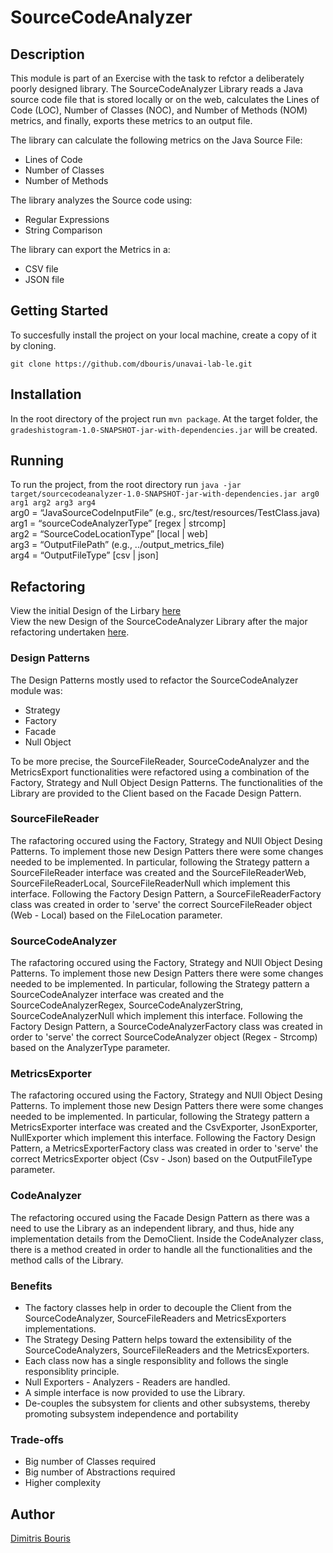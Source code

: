 # SourceCodeAnalyzer
## Description

This module is part of an Exercise with the task to refctor a deliberately poorly designed library. The SourceCodeAnalyzer Library reads a Java source code file that is stored locally or on the web, calculates the Lines of Code (LOC), Number of Classes (NOC), and Number of Methods (NOM) metrics, and finally, exports these metrics to an output file.

The library can calculate the following metrics on the Java Source File:
- Lines of Code
- Number of Classes
- Number of Methods

The library analyzes the Source code using:
- Regular Expressions
- String Comparison

The library can export the Metrics in a:
- CSV file
- JSON file

## Getting Started
To succesfully install the project on your local machine, create a copy of it by cloning.

`git clone https://github.com/dbouris/unavai-lab-le.git`

## Installation
In the root directory of the project run `mvn package`. At the target folder, the `gradeshistogram-1.0-SNAPSHOT-jar-with-dependencies.jar` will be created.

## Running
To run the project, from the root directory run `java -jar target/sourcecodeanalyzer-1.0-SNAPSHOT-jar-with-dependencies.jar arg0 arg1 arg2 arg3 arg4`
<br>
arg0 = “JavaSourceCodeInputFile” (e.g., src/test/resources/TestClass.java)<br>
arg1 = “sourceCodeAnalyzerType” [regex | strcomp]<br>
arg2 = “SourceCodeLocationType” [local | web]<br>
arg3 = “OutputFilePath” (e.g., ../output_metrics_file)<br>
arg4 = “OutputFileType” [csv | json]

## Refactoring
View the initial Design of the Lirbary [here]() <br>
View the new Design of the SourceCodeAnalyzer Library after the major refactoring undertaken [here]().

### Design Patterns
The Design Patterns mostly used to refactor the SourceCodeAnalyzer module was:
- Strategy
- Factory
- Facade
- Null Object

To be more precise, the SourceFileReader, SourceCodeAnalyzer and the MetricsExport functionalities were refactored using a combination of the Factory, Strategy and Null Object Design Patterns. The functionalities of the Library are provided to the Client based on the Facade Design Pattern.

### SourceFileReader
The rafactoring occured using the Factory, Strategy and NUll Object Desing Patterns. To implement those new Design Patters there were some changes needed to be implemented. In particular, following the Strategy pattern a SourceFileReader interface was created and the SourceFileReaderWeb, SourceFileReaderLocal, SourceFileReaderNull which implement this interface. Following the Factory Design Pattern, a SourceFileReaderFactory class was created in order to 'serve' the correct SourceFileReader object (Web - Local) based on the FileLocation parameter.

### SourceCodeAnalyzer
The rafactoring occured using the Factory, Strategy and NUll Object Desing Patterns. To implement those new Design Patters there were some changes needed to be implemented. In particular, following the Strategy pattern a SourceCodeAnalyzer interface was created and the SourceCodeAnalyzerRegex, SourceCodeAnalyzerString, SourceCodeAnalyzerNull which implement this interface. Following the Factory Design Pattern, a SourceCodeAnalyzerFactory class was created in order to 'serve' the correct SourceCodeAnalyzer object (Regex - Strcomp) based on the AnalyzerType parameter.

### MetricsExporter
The rafactoring occured using the Factory, Strategy and NUll Object Desing Patterns. To implement those new Design Patters there were some changes needed to be implemented. In particular, following the Strategy pattern a MetricsExporter interface was created and the CsvExporter, JsonExporter, NullExporter which implement this interface. Following the Factory Design Pattern, a MetricsExporterFactory class was created in order to 'serve' the correct MetricsExporter object (Csv - Json) based on the OutputFileType parameter.

### CodeAnalyzer
The refactoring occured using the Facade Design Pattern as there was a need to use the Library as an independent library, and thus, hide any implementation details from the DemoClient. Inside the CodeAnalyzer class, there is a method created in order to handle all the functionalities and the method calls of the Library.

### Benefits

- The factory classes help in order to decouple the Client from the SourceCodeAnalyzer, SourceFileReaders and MetricsExporters implementations.
- The Strategy Desing Pattern helps toward the extensibility of the SourceCodeAnalyzers, SourceFileReaders and the MetricsExporters.
- Each class now has a single responsiblity and follows the single responsiblity principle.
- Null Exporters - Analyzers - Readers are handled.
- A simple interface is now provided to use the Library.
- De-couples the subsystem for clients and other subsystems, thereby promoting subsystem independence and portability


### Trade-offs
- Big number of Classes required
- Big number of Abstractions required
- Higher complexity  


## Author
[Dimitris Bouris](https://github.com/dbouris)